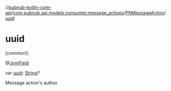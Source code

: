 //[pubnub-kotlin-core-api](../../../index.md)/[com.pubnub.api.models.consumer.message_actions](../index.md)/[PNMessageAction](index.md)/[uuid](uuid.md)

# uuid

[common]\

@[JvmField](https://kotlinlang.org/api/latest/jvm/stdlib/kotlin-stdlib/kotlin.jvm/-jvm-field/index.html)

var [uuid](uuid.md): [String](https://kotlinlang.org/api/latest/jvm/stdlib/kotlin-stdlib/kotlin/-string/index.html)?

Message action's author.
